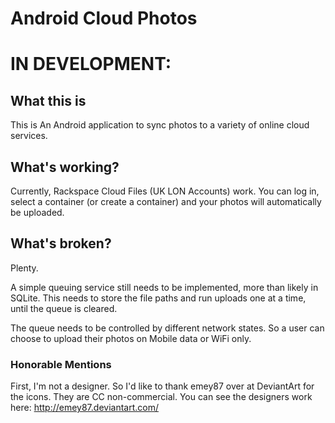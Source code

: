 Android Cloud Photos
====================

# IN DEVELOPMENT: #

## What this is ##

This is An Android application to sync photos to a variety of online cloud services.

## What's working? ## 

Currently, Rackspace Cloud Files (UK LON Accounts) work. You can log in, select a container (or create a container) and your photos will automatically be uploaded.

## What's broken? ##

Plenty.

A simple queuing service still needs to be implemented, more than likely in SQLite. This needs to store the file paths and run uploads one at a time, until the queue is cleared.

The queue needs to be controlled by different network states. So a user can choose to upload their photos on Mobile data or WiFi only.


### Honorable Mentions ###

First, I'm not a designer. So I'd like to thank emey87 over at DeviantArt for the icons. They are CC non-commercial. You can see the designers work here: http://emey87.deviantart.com/


